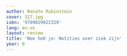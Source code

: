 ```yaml
---
author: Renate Rubinstein
cover: 327.jpg
isbn: '9789029022329'
lang: en-us
layout: review
title: 'Nee heb je: Notities over ziek zijn'
year: 0
---
```


